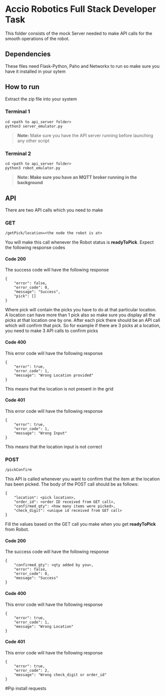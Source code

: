 # Accio Robotics Full Stack Developer Task
This folder consists of the mock Server needed to make API calls for the smooth operations of the robot.

## Dependencies
These files need Flask-Python, Paho and Networkx to run so make sure you have it installed in your sytem

## How to run
Extract the zip file into your system
### Terminal 1
```
cd <path to api_server folder>
python3 server_emulator.py
```
> **Note:** Make sure you have the API server running before launching any other script 
### Terminal 2

```
cd <path to api_server folder>
python3 robot_emulator.py
```
> **Note: Make sure you have an MQTT broker running in the background**
## API
There are two API calls which you need to make

### GET
```
/getPick/location=<the node the robot is at>
```
You will make this call whenever the Robot status is **readyToPick**. Expect the following response codes

#### Code 200
The success code will have the following response
```
{
    "error": false,
    "error_code": 0,
    "message": "Success",
    "pick": []
}
```
Where pick will contain the picks you have to do at that particular location. A location can have more than 1 pick also so make sure you display all the picks at that location one by one. After each pick there should be an API call which will confirm that pick. So for example if there are 3 picks at a location, you need to make 3 API calls to confirm picks
#### Code 400
This error code will have the following response
```
{
    "error": true,
    "error_code": 1,
    "message": "Wrong Location provided"
}
```
This means that the location is not present in the grid
#### Code 401
This error code will have the following response
```
{
    "error": true,
    "error_code": 1,
    "message": "Wrong Input"
}
```
This means that the location input is not correct
### POST
```
/pickConfirm
```
This API is called whenever you want to confirm that the item at the location has been picked. The body of the POST call should be as follows:
```
{
    "location": <pick location>,
    "order_id": <order ID received from GET call>,
    "confirmed_qty": <how many items were picked>,
    "check_digit": <unique id received from GET call>
}
```
Fill the values based on the GET call you make when you get **readyToPick** from Robot.

#### Code 200
The success code will have the following response
```
{
    "confirmed_qty": <qty added by you>,
    "error": false,
    "error_code": 0,
    "message": "Success"
}
```
#### Code 400
This error code will have the following response
```
{
    "error": true,
    "error_code": 1,
    "message": "Wrong Location"
}
```
#### Code 401
This error code will have the following response
```
{
    "error": true,
    "error_code": 2,
    "message": "Wrong check_digit or order_id"
}
```

#Pip install requests